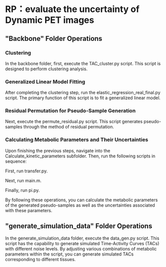 # RP：evaluate the uncertainty of Dynamic PET images
## "Backbone" Folder Operations

### Clustering

In the backbone folder, first, execute the TAC\_cluster.py script. This script is designed to perform clustering analysis.



### Generalized Linear Model Fitting

After completing the clustering step, run the elastic\_regression\_real\_final.py script. The primary function of this script is to fit a generalized linear model.



### Residual Permutation for Pseudo-Sample Generation

Next, execute the permute\_residual.py script. This script generates pseudo-samples through the method of residual permutation.



### Calculating Metabolic Parameters and Their Uncertainties

Upon finishing the previous steps, navigate into the Calculate\_kinetic\_parameters subfolder. Then, run the following scripts in sequence:



First, run transfer.py.

Next, run main.m.

Finally, run pi.py.

By following these operations, you can calculate the metabolic parameters of the generated pseudo-samples as well as the uncertainties associated with these parameters.



## "generate\_simulation\_data" Folder Operations

In the generate\_simulation\_data folder, execute the data\_gen.py script. This script has the capability to generate simulated Time-Activity Curves (TACs) with different noise levels. By adjusting various combinations of metabolic parameters within the script, you can generate simulated TACs corresponding to different tissues.

